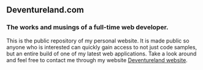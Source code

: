 ## Deventureland.com

### The works and musings of a full-time web developer.

This is the public repository of my personal website. It is made public so anyone who is interested can quickly gain access to not just code samples, but an entire build of one of my latest web applications. Take a look around and feel free to contact me through my website [Deventureland website](http://deventureland.com).
